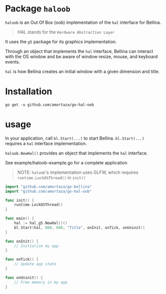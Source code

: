 # Package `haloob`
`haloob` is an Out Of Box (oob) implementation of the `hal` interface for Bellina.

> HAL stands for the `Hardware Abstraction Layer`

It uses the `g5` package for its graphics implementation.

Through an object that implements the `hal` interface, Bellina can interact with the OS window and be aware of window resize, mouse, and keyboard events.

`hal` is how Bellina creates an initial window with a given dimension and title.

# Installation

`go get -u github.com/amortaza/go-hal-oob`

# usage

In your application, call `bl.Start(...)` to start Bellina.  `bl.Start(...)` requires a `hal` interface implementation.

`haloob.NewHal()` provides an object that implements the `hal` interface.

See example/haloob-example.go for a complete application

> NOTE: `haloob`'s implementation uses GLFW, which requires `runtime.LockOSThread()` in `init()`

```go
import "github.com/amortaza/go-bellina"
import "github.com/amortaza/go-hal-oob"

func init() {
	runtime.LockOSThread()
}

func main() {
    hal := hal_g5.NewHal()()
    bl.Start(hal, 800, 600, "Title", onInit, onTick, onUninit))
}

func onInit() {
    // Initialize my app
}

func onTick() {
    // Update app state
}

func onUninit() {
    // Free memory in my app
}

```